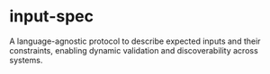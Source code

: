 # input-spec
A language-agnostic protocol to describe expected inputs and their constraints, enabling dynamic validation and discoverability across systems.
